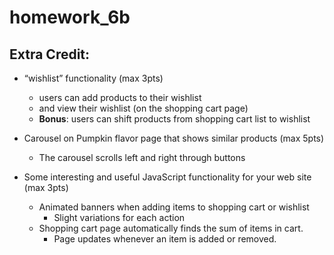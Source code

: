 # homework_6b

## Extra Credit:
* “wishlist” functionality (max 3pts)
  * users can add products to their wishlist 
  * and view their wishlist (on the shopping cart page)
  * __Bonus__: users can shift products from shopping cart list to wishlist
  
* Carousel on Pumpkin flavor page that shows similar products (max 5pts)
  * The carousel scrolls left and right through buttons
  
* Some interesting and useful JavaScript functionality for your web site (max 3pts)
  * Animated banners when adding items to shopping cart or wishlist
    * Slight variations for each action
  * Shopping cart page automatically finds the sum of items in cart.
    * Page updates whenever an item is added or removed.
